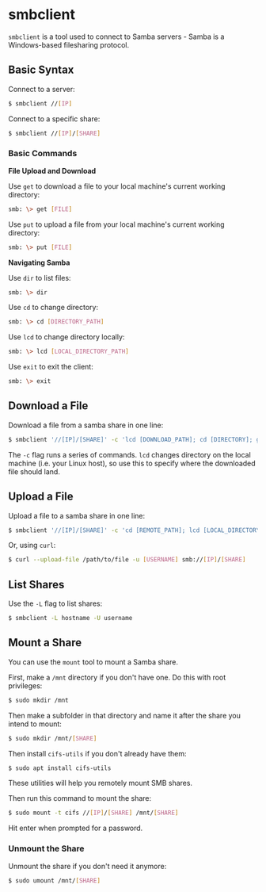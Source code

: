 # smbclient

`smbclient` is a tool used to connect to Samba servers - Samba is a Windows-based filesharing protocol.

## Basic Syntax

Connect to a server:

```bash
$ smbclient //[IP]
```

Connect to a specific share:

```bash
$ smbclient //[IP]/[SHARE]
```

### Basic Commands

**File Upload and Download**

Use `get` to download a file to your local machine's current working directory:

```bash
smb: \> get [FILE]
```

Use `put` to upload a file from your local machine's current working directory:

```bash
smb: \> put [FILE]
```

**Navigating Samba**

Use `dir` to list files:

```bash
smb: \> dir
```

Use `cd` to change directory:

```bash
smb: \> cd [DIRECTORY_PATH]
```

Use `lcd` to change directory locally:

```bash
smb: \> lcd [LOCAL_DIRECTORY_PATH]
```

Use `exit` to exit the client:

```bash
smb: \> exit
```

## Download a File

Download a file from a samba share in one line:

```bash
$ smbclient '//[IP]/[SHARE]' -c 'lcd [DOWNLOAD_PATH]; cd [DIRECTORY]; get [FILENAME]'
```

The `-c` flag runs a series of commands. `lcd` changes directory on the local machine (i.e. your Linux host), so use this to specify where the downloaded file should land.

## Upload a File

Upload a file to a samba share in one line:

```bash
$ smbclient '//[IP]/[SHARE]' -c 'cd [REMOTE_PATH]; lcd [LOCAL_DIRECTORY]; put [LOCAL_FILENAME]'
```

Or, using `curl`:

```bash
$ curl --upload-file /path/to/file -u [USERNAME] smb://[IP]/[SHARE]
```

## List Shares

Use the `-L` flag to list shares:

```bash
$ smbclient -L hostname -U username
```

## Mount a Share

You can use the `mount` tool to mount a Samba share.

First, make a `/mnt` directory if you don't have one. Do this with root privileges:

```bash
$ sudo mkdir /mnt
```

Then make a subfolder in that directory and name it after the share you intend to mount:

```bash
$ sudo mkdir /mnt/[SHARE]
```

Then install `cifs-utils` if you don't already have them:

```bash
$ sudo apt install cifs-utils
```

These utilities will help you remotely mount SMB shares.

Then run this command to mount the share:

```bash
$ sudo mount -t cifs //[IP]/[SHARE] /mnt/[SHARE]
```

Hit enter when prompted for a password.

### Unmount the Share

Unmount the share if you don't need it anymore:

```bash
$ sudo umount /mnt/[SHARE]
```